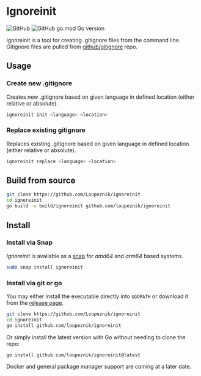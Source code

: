 # Ignoreinit

![GitHub](https://img.shields.io/github/license/loupeznik/ignoreinit?style=for-the-badge)
![GitHub go.mod Go version](https://img.shields.io/github/go-mod/go-version/loupeznik/ignoreinit?style=for-the-badge)

Ignoreinit is a tool for creating .gitignore files from the command line. Gitignore files are pulled from [github/gitignore](https://github.com/github/gitignore) repo.

## Usage

### Create new .gitignore

Creates new .gitignore based on given language in defined location (either relative or absolute).

```bash
ignoreinit init <language> <location>
```

### Replace existing gitignore

Replaces existing .gitignore based on given language in defined location (either relative or absolute).

```bash
ignoreinit replace <language> <location>
```

## Build from source

```bash
git clone https://github.com/Loupeznik/ignoreinit
cd ignoreinit
go build -o build/ignoreinit github.com/loupeznik/ignoreinit
```

## Install

### Install via Snap

*Ignoreinit* is available as a [snap](https://snapcraft.io/ignoreinit) for *amd64* and *arm64* based systems.

```bash
sudo snap install ignoreinit
```

### Install via git or go

You may either install the executable directly into `$GOPATH` or download it from the [release page](https://github.com/Loupeznik/ignoreinit/releases).

```bash
git clone https://github.com/Loupeznik/ignoreinit
cd ignoreinit
go install github.com/loupeznik/ignoreinit
```

Or simply install the latest version with Go without needing to clone the repo:

```bash
go install github.com/loupeznik/ignoreinit@latest
```

Docker and general package manager support are coming at a later date.
